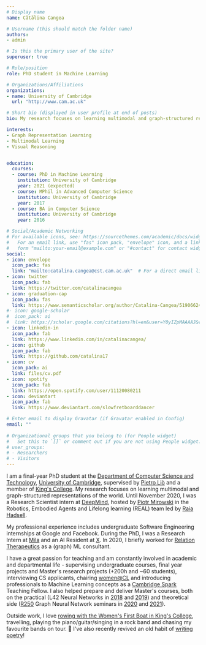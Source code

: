 ```yaml
---
# Display name
name: Cătălina Cangea

# Username (this should match the folder name)
authors:
- admin

# Is this the primary user of the site?
superuser: true

# Role/position
role: PhD student in Machine Learning

# Organizations/Affiliations
organizations:
- name: University of Cambridge
  url: "http://www.cam.ac.uk"

# Short bio (displayed in user profile at end of posts)
bio: My research focuses on learning multimodal and graph-structured representations of the world.

interests:
- Graph Representation Learning
- Multimodal Learning
- Visual Reasoning


education:
  courses:
  - course: PhD in Machine Learning
    institution: University of Cambridge
    year: 2021 (expected)
  - course: MPhil in Advanced Computer Science
    institution: University of Cambridge
    year: 2017
  - course: BA in Computer Science
    institution: University of Cambridge
    year: 2016

# Social/Academic Networking
# For available icons, see: https://sourcethemes.com/academic/docs/widgets/#icons
#   For an email link, use "fas" icon pack, "envelope" icon, and a link in the
#   form "mailto:your-email@example.com" or "#contact" for contact widget.
social:
- icon: envelope
  icon_pack: fas
  link: "mailto:catalina.cangea@cst.cam.ac.uk"  # For a direct email link, use "mailto:test@example.org".
- icon: twitter
  icon_pack: fab
  link: https://twitter.com/catalinacangea
- icon: graduation-cap
  icon_pack: fas
  link: https://www.semanticscholar.org/author/Catalina-Cangea/51906624?sort=total-citations
#- icon: google-scholar
#  icon_pack: ai
#  link: https://scholar.google.com/citations?hl=en&user=Y0yIZpMAAAAJ&view_op=list_works&sortby=pubdate
- icon: linkedin-in
  icon_pack: fab
  link: https://www.linkedin.com/in/catalinacangea/
- icon: github
  icon_pack: fab
  link: https://github.com/catalina17
- icon: cv
  icon_pack: ai
  link: files/cv.pdf
- icon: spotify
  icon_pack: fab
  link: https://open.spotify.com/user/11120080211
- icon: deviantart
  icon_pack: fab
  link: https://www.deviantart.com/slowfretboarddancer

# Enter email to display Gravatar (if Gravatar enabled in Config)
email: ""
  
# Organizational groups that you belong to (for People widget)
#   Set this to `[]` or comment out if you are not using People widget.  
# user_groups:
# - Researchers
# - Visitors
---
```


I am a final-year PhD student at the [Department of Computer Science and Technology](https://www.cst.cam.ac.uk), [University of Cambridge](https://www.cam.ac.uk), supervised by [Pietro Liò](https://www.cl.cam.ac.uk/~pl219/) and a member of [King's College](https://www.kings.cam.ac.uk). My research focuses on learning multimodal and graph-structured representations of the world. Until November 2020, I was a Research Scientist intern at [DeepMind](http://deepmind.com), hosted by [Piotr Mirowski](https://piotrmirowski.com/) in the Robotics, Embodied Agents and Lifelong learning (REAL) team led by [Raia Hadsell](http://raiahadsell.com/).

My professional experience includes undergraduate Software Engineering internships at Google and Facebook. During the PhD, I was a Research Intern at [Mila](http://mila.quebec) and an AI Resident at [X](http://x.company). In 2020, I briefly worked for [Relation Therapeutics](https://www.relationrx.com/) as a (graph) ML consultant.

I have a great passion for teaching and am constantly involved in academic and departmental life - supervising undergraduate courses, final year projects and Master's research projects (+200h and ~60 students), interviewing CS applicants, chairing [women@CL](https://www.cst.cam.ac.uk/women) and introducing professionals to Machine Learning concepts as a [Cambridge Spark](https://cambridgespark.com/) Teaching Fellow. I also helped prepare and deliver Master's courses, both on the practical (L42 Neural Networks in [2018](https://www.cl.cam.ac.uk/teaching/1718/L42/) and [2019](https://www.cl.cam.ac.uk/teaching/1819/L42/)) and theoretical side ([R250](https://www.cl.cam.ac.uk/teaching/2021/R250/) Graph Neural Network seminars in [2020](https://catalinacangea.netlify.app/talk/r250_jan20/) and [2021](https://catalinacangea.netlify.app/talk/r250_feb21/)).

Outside work, I love [rowing with the Women's First Boat in King's College](https://uk.virginmoneygiving.com/fundraiser-display/showROFundraiserPage?userUrl=KingsW1&isTeam=true), travelling, playing the piano/guitar/singing in a rock band and chasing my favourite bands on tour. 🎼 I've also recently revived an old habit of [writing poetry](https://www.deviantart.com/slowfretboarddancer/gallery/all)!

